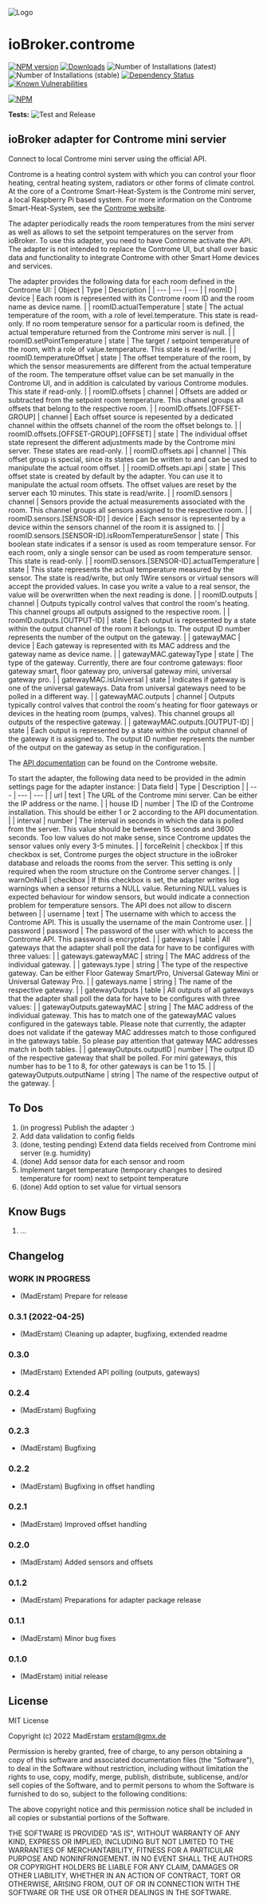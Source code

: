 ![Logo](admin/controme.png)
# ioBroker.controme

[![NPM version](http://img.shields.io/npm/v/iobroker.controme.svg)](https://www.npmjs.com/package/iobroker.controme)
[![Downloads](https://img.shields.io/npm/dm/iobroker.controme.svg)](https://www.npmjs.com/package/iobroker.controme)
![Number of Installations (latest)](http://iobroker.live/badges/controme-installed.svg)
![Number of Installations (stable)](http://iobroker.live/badges/controme-stable.svg)
[![Dependency Status](https://img.shields.io/david/MadErstam/iobroker.controme.svg)](https://david-dm.org/MadErstam/iobroker.controme)
[![Known Vulnerabilities](https://snyk.io/test/github/MadErstam/ioBroker.controme/badge.svg)](https://snyk.io/test/github/MadErstam/ioBroker.controme)

[![NPM](https://nodei.co/npm/iobroker.controme.png?downloads=true)](https://nodei.co/npm/iobroker.controme/)

**Tests:** ![Test and Release](https://github.com/MadErstam/ioBroker.controme/workflows/Test%20and%20Release/badge.svg)

## ioBroker adapter for Controme mini servier

Connect to local Controme mini server using the official API.

Controme is a heating control system with which you can control your floor heating, central heating system, radiators or other forms of climate control. At the core of a Controme Smart-Heat-System is the Controme mini server, a local Raspberry Pi based system. For more information on the Controme Smart-Heat-System, see the [Controme website](https://www.controme.com/).

The adapter periodically reads the room temperatures from the mini server as well as allows to set the setpoint temperatures on the server from ioBroker. To use this adapter, you need to have Controme activate the API. The adapter is not intended to replace the Controme UI, but shall over basic data and functionality to integrate Controme with other Smart Home devices and services.


The adapter provides the following data for each room defined in the Controme UI:
| Object | Type | Description |
| --- | --- | --- |
| roomID | device | Each room is represented with its Controme room ID and the room name as device name. |
| roomID.actualTemperature | state | The actual temperature of the room, with a role of level.temperature. This state is read-only. If no room temperature sensor for a particular room is defined, the actual temperature returned from the Controme mini server is null. |
| roomID.setPointTemperature | state | The target / setpoint temperature of the room, with a role of value.temperature. This state is read/write. | 
| roomID.temperatureOffset | state | The offset temperature of the room, by which the sensor measurements are different from the actual temperature of the room. The temperature offset value can be set manually in the Controme UI, and in addition is calculated by various Controme modules. This state if read-only. | 
| roomID.offsets | channel | Offsets are added or subtracted from the setpoint room temperature. This channel groups all offsets that belong to the respective room. |
| roomID.offsets.[OFFSET-GROUP] | channel | Each offset source is repesented by a dedicated channel within the offsets channel of the room the offset belongs to. |
| roomID.offsets.[OFFSET-GROUP].[OFFSET] | state | The individual offset state represent the different adjustments made by the Controme mini server. These states are read-only. |
| roomID.offsets.api | channel | This offset group is special, since its states can be written to and can be used to manipulate the actual room offset. |
| roomID.offsets.api.api | state | This offset state is created by default by the adapter. You can use it to manipulate the actual room offsets. The offset values are reset by the server each 10 minutes. This state is read/write. |
| roomID.sensors | channel | Sensors provide the actual measurements associated with the room. This channel groups all sensors assigned to the respective room. |
| roomID.sensors.[SENSOR-ID] | device | Each sensor is represented by a device within the sensors channel of the room it is assigned to. |
| roomID.sensors.[SENSOR-ID].isRoomTemperatureSensor | state | This boolean state indicates if a sensor is used as room temperature sensor. For each room, only a single sensor can be used as room temperature sensor. This state is read-only. |
| roomID.sensors.[SENSOR-ID].actualTemperature | state | This state represents the actual temperature measured by the sensor. The state is read/write, but only 1Wire sensors or virtual sensors will accept the provided values. In case you write a value to a real sensor, the value will be overwritten when the next reading is done. |
| roomID.outputs | channel | Outputs typically control valves that control the room's heating. This channel groups all outputs assigned to the respective room. |
| roomID.outputs.[OUTPUT-ID] | state | Each output is represented by a state within the output channel of the room it belongs to. The output ID number represents the number of the output on the gateway. |
| gatewayMAC | device | Each gateway is represented with its MAC address and the gateway name as device name. |
| gatewayMAC.gatewayType | state | The type of the gateway. Currently, there are four controme gateways: floor gateway smart, floor gateway pro, universal gateway mini, universal gateway pro. |
| gatewayMAC.isUniversal | state | Indicates if gateway is one of the universal gateways. Data from universal gateways need to be polled in a different way. |
| gatewayMAC.outputs | channel | Outputs typically control valves that control the room's heating for floor gateways or devices in the heating room (pumps, valves). This channel groups all outputs of the respective gateway. |
| gatewayMAC.outputs.[OUTPUT-ID] | state | Each output is represented by a state within the output channel of the gateway it is assigned to. The output ID number represents the number of the output on the gateway as setup in the configuration. |


The [API documentation](https://support.controme.com/api/) can be found on the Controme website.

To start the adapter, the following data need to be provided in the admin settings page for the adapter instance:
| Data field | Type | Description |
| --- | --- | --- |
| url | text | The URL of the Controme mini server. Can be either the IP address or the name. |
| house ID | number | The ID of the Controme installation. This should be either 1 or 2 according to the API documentation. |
| interval | number | The interval in seconds in which the data is polled from the server. This value should be between 15 seconds and 3600 seconds. Too low values do not make sense, since Controme updates the sensor values only every 3-5 minutes. | 
| forceReInit | checkbox | If this checkbox is set, Controme purges the object structure in the ioBroker database and reloads the rooms from the server. This setting is only required when the room structure on the Controme server changes. | 
| warnOnNull | checkbox | If this checkbox is set, the adapter writes log warnings when a sensor returns a NULL value. Returning NULL values is expected behaviour for window sensors, but would indicate a connection problem for temperature sensors. The API does not allow to discern between  | 
| username | text | The username with which to access the Controme API. This is usually the username of the main Controme user. |
| password | password | The password of the user with which to access the Controme API. This password is encrypted. |
| gateways | table | All gateways that the adapter shall poll the data for have to be configures with three values: |
| gateways.gatewayMAC | string | The MAC address of the individual gateway. |
| gateways.type | string | The type of the respective gateway. Can be either Floor Gateway Smart/Pro, Universal Gateway Mini or Universal Gateway Pro. |
| gateways.name | string | The name of the respective gateway. |
| gatewayOutputs | table | All outputs of all gateways that the adapter shall poll the data for have to be configures with three values: |
| gatewayOutputs.gatewayMAC | string | The MAC address of the individual gateway. This has to match one of the gatewayMAC values configured in the gateways table. Please note that currently, the adapter does not validate if the gateway MAC addresses match to those configured in the gateways table. So please pay attention that gateway MAC addresses match in both tables. |
| gatewayOutputs.outputID | number | The output ID of the respective gateway that shall be polled. For mini gateways, this number has to be 1 to 8, for other gateways is can be 1 to 15. |
| gatewayOutputs.outputName | string | The name of the respective output of the gateway. |


## To Dos

1. (in progress) Publish the adapter :)
2. Add data validation to config fields
3. (done, testing pending) Extend data fields received from Controme mini server (e.g. humidity)
4. (done) Add sensor data for each sensor and room
5. Implement target temperature (temporary changes to desired temperature for room) next to setpoint temperature
6. (done) Add option to set value for virtual sensors

## Know Bugs

1. ...

## Changelog
<!--
  Placeholder for the next version (at the beginning of the line):
  ### **WORK IN PROGRESS**
-->
### **WORK IN PROGRESS**
* (MadErstam) Prepare for release

### 0.3.1 (2022-04-25)
* (MadErstam) Cleaning up adapter, bugfixing, extended readme

### 0.3.0
* (MadErstam) Extended API polling (outputs, gateways)

### 0.2.4
* (MadErstam) Bugfixing

### 0.2.3
* (MadErstam) Bugfixing

### 0.2.2
* (MadErstam) Bugfixing in offset handling

### 0.2.1
* (MadErstam) Improved offset handling

### 0.2.0
* (MadErstam) Added sensors and offsets

### 0.1.2
* (MadErstam) Preparations for adapter package release

### 0.1.1
* (MadErstam) Minor bug fixes

### 0.1.0
* (MadErstam) initial release

## License
MIT License

Copyright (c) 2022 MadErstam <erstam@gmx.de>

Permission is hereby granted, free of charge, to any person obtaining a copy
of this software and associated documentation files (the "Software"), to deal
in the Software without restriction, including without limitation the rights
to use, copy, modify, merge, publish, distribute, sublicense, and/or sell
copies of the Software, and to permit persons to whom the Software is
furnished to do so, subject to the following conditions:

The above copyright notice and this permission notice shall be included in all
copies or substantial portions of the Software.

THE SOFTWARE IS PROVIDED "AS IS", WITHOUT WARRANTY OF ANY KIND, EXPRESS OR
IMPLIED, INCLUDING BUT NOT LIMITED TO THE WARRANTIES OF MERCHANTABILITY,
FITNESS FOR A PARTICULAR PURPOSE AND NONINFRINGEMENT. IN NO EVENT SHALL THE
AUTHORS OR COPYRIGHT HOLDERS BE LIABLE FOR ANY CLAIM, DAMAGES OR OTHER
LIABILITY, WHETHER IN AN ACTION OF CONTRACT, TORT OR OTHERWISE, ARISING FROM,
OUT OF OR IN CONNECTION WITH THE SOFTWARE OR THE USE OR OTHER DEALINGS IN THE
SOFTWARE.
